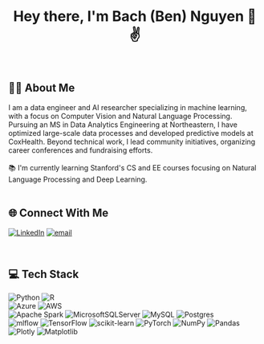 <h1 align="center">Hey there, I'm Bach (Ben) Nguyen 👋✌️</h1>

<br>

## 👩‍💻  About Me

<p align="left">I am a data engineer and AI researcher specializing in machine learning, with a focus on Computer Vision and Natural Language Processing. Pursuing an MS in Data Analytics Engineering at Northeastern, I have optimized large-scale data processes and developed predictive models at CoxHealth. Beyond technical work, I lead community initiatives, organizing career conferences and fundraising efforts.<br><br>📚 I'm currently learning Stanford's CS and EE courses focusing on Natural Language Processing and Deep Learning.<br>

<br>

## 🌐 Connect With Me
[![LinkedIn](https://img.shields.io/badge/LinkedIn-%230077B5.svg?logo=linkedin&logoColor=white)](https://linkedin.com/in/https://www.linkedin.com/in/ben1203/) [![email](https://img.shields.io/badge/Email-D14836?logo=gmail&logoColor=white)](mailto:bachthebusiness@gmail.com) 

<br>

## 💻 Tech Stack
![Python](https://img.shields.io/badge/python-3670A0?style=flat&logo=python&logoColor=ffdd54) ![R](https://img.shields.io/badge/r-%23276DC3.svg?style=flat&logo=r&logoColor=white) <br>
![Azure](https://img.shields.io/badge/azure-%230072C6.svg?style=flat&logo=microsoftazure&logoColor=white) ![AWS](https://img.shields.io/badge/AWS-%23FF9900.svg?style=flat&logo=amazon-aws&logoColor=white) <br>
![Apache Spark](https://img.shields.io/badge/Apache%20Spark-FDEE21?style=flat&logo=apachespark&logoColor=black) 
![MicrosoftSQLServer](https://img.shields.io/badge/Microsoft%20SQL%20Server-CC2927?style=flat&logo=microsoft%20sql%20server&logoColor=white) 
![MySQL](https://img.shields.io/badge/mysql-4479A1.svg?style=flat&logo=mysql&logoColor=white) 
![Postgres](https://img.shields.io/badge/postgres-%23316192.svg?style=flat&logo=postgresql&logoColor=white) 
<br>![mlflow](https://img.shields.io/badge/mlflow-%23d9ead3.svg?style=flat&logo=numpy&logoColor=blue) 
![TensorFlow](https://img.shields.io/badge/TensorFlow-%23FF6F00.svg?style=flat&logo=TensorFlow&logoColor=white) 
![scikit-learn](https://img.shields.io/badge/scikit--learn-%23F7931E.svg?style=flat&logo=scikit-learn&logoColor=white) 
![PyTorch](https://img.shields.io/badge/PyTorch-%23EE4C2C.svg?style=flat&logo=PyTorch&logoColor=white)
![NumPy](https://img.shields.io/badge/numpy-%23013243.svg?style=flat&logo=numpy&logoColor=white) 
![Pandas](https://img.shields.io/badge/pandas-%23150458.svg?style=flat&logo=pandas&logoColor=white) 
![Plotly](https://img.shields.io/badge/Plotly-%233F4F75.svg?style=flat&logo=plotly&logoColor=white) 
![Matplotlib](https://img.shields.io/badge/Matplotlib-%23ffffff.svg?style=flat&logo=Matplotlib&logoColor=black) 

